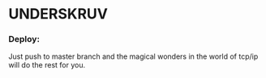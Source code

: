 # UNDERSKRUV

### Deploy: 
Just push to master branch and the magical wonders in the world of tcp/ip will do the rest for you.
